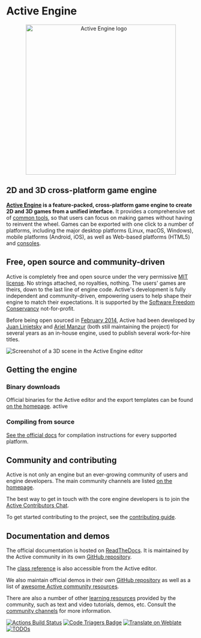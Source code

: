 # Active Engine

<p align="center">
  <a href="https://activeActiveengine.org">
    <img src="logo_outlined.svg" width="400" alt="Active Engine logo">
  </a>
</p>

## 2D and 3D cross-platform game engine

**[Active Engine](https://activeengine.org) is a feature-packed, cross-platform
game engine to create 2D and 3D games from a unified interface.** It provides a
comprehensive set of [common tools](https://activeengine.org/features), so that users can focus on making games
without having to reinvent the wheel. Games can be exported with one click to a
number of platforms, including the major desktop platforms (Linux, macOS,
Windows), mobile platforms (Android, iOS), as well as Web-based platforms
(HTML5) and
[consoles](https://docs.activeengine.org/en/latest/tutorials/platform/consoles.html).

## Free, open source and community-driven

Active is completely free and open source under the very permissive [MIT license](https://activeengine.org/license).
No strings attached, no royalties, nothing. The users' games are theirs, down
to the last line of engine code. Active's development is fully independent and
community-driven, empowering users to help shape their engine to match their
expectations. It is supported by the [Software Freedom Conservancy](https://sfconservancy.org/)
not-for-profit.

Before being open sourced in [February 2014](https://github.com/activeengine/active/commit/0b806ee0fc9097fa7bda7ac0109191c9c5e0a1ac),
Active had been developed by [Juan Linietsky](https://github.com/reduz) and
[Ariel Manzur](https://github.com/punto-) (both still maintaining the project) for several
years as an in-house engine, used to publish several work-for-hire titles.

![Screenshot of a 3D scene in the Active Engine editor](https://raw.githubusercontent.com/activeengine/active-design/master/screenshots/editor_tps_demo_1920x1080.jpg)

## Getting the engine

### Binary downloads

Official binaries for the Active editor and the export templates can be found
[on the homepage](https://activeengine.org/download).
active
### Compiling from source

[See the official docs](https://docs.activeengine.org/en/latest/development/compiling/)
for compilation instructions for every supported platform.

## Community and contributing

Active is not only an engine but an ever-growing community of users and engine
developers. The main community channels are listed [on the homepage](https://activeengine.org/community).

The best way to get in touch with the core engine developers is to join the
[Active Contributors Chat](https://chat.activeengine.org).

To get started contributing to the project, see the [contributing guide](CONTRIBUTING.md).

## Documentation and demos

The official documentation is hosted on [ReadTheDocs](https://docs.activeengine.org).
It is maintained by the Active community in its own [GitHub repository](https://github.com/activeengine/active-docs).

The [class reference](https://docs.activeengine.org/en/latest/classes/)
is also accessible from the Active editor.

We also maintain official demos in their own [GitHub repository](https://github.com/activeengine/active-demo-projects)
as well as a list of [awesome Active community resources](https://github.com/activeengine/awesome-active).

There are also a number of other
[learning resources](https://docs.activeengine.org/en/latest/community/tutorials.html)
provided by the community, such as text and video tutorials, demos, etc.
Consult the [community channels](https://activeengine.org/community)
for more information.

[![Actions Build Status](https://github.com/activeengine/active/workflows/Active/badge.svg?branch=master)](https://github.com/activeengine/active/actions)
[![Code Triagers Badge](https://www.codetriage.com/activeengine/active/badges/users.svg)](https://www.codetriage.com/activeengine/active)
[![Translate on Weblate](https://hosted.weblate.org/widgets/active-engine/-/active/svg-badge.svg)](https://hosted.weblate.org/engage/active-engine/?utm_source=widget)
[![TODOs](https://badgen.net/https/api.tickgit.com/badgen/github.com/activeengine/active)](https://www.tickgit.com/browse?repo=github.com/activeengine/active)
